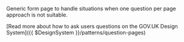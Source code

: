 Generic form page to handle situations when one question per page approach is not suitable.

[Read more about how to ask users questions on the GOV.UK Design System]({{ $DesignSystem }}/patterns/question-pages)
